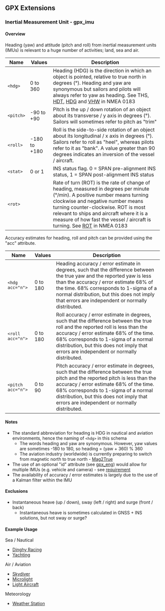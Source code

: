 ## GPX Extensions

### Inertial Measurement Unit  - gpx_imu

#### Overview

Heading (yaw) and attitude (pitch and roll) from inertial measurement units (IMUs) is relevant to a huge number of activities; land, sea and air.


| Name      | Values       | Description                                                  |
| --------- | ------------ | ------------------------------------------------------------ |
| `<hdg>`   | 0 to 360     | Heading (HDG) is the direction in which an object is pointed, relative to true north in degrees (°). Heading and yaw are synonymous but sailors and pilots will always refer to yaw as heading. See THS, [HDT](https://gpsd.gitlab.io/gpsd/NMEA.html#_hdt_heading_true), [HDG](https://gpsd.gitlab.io/gpsd/NMEA.html#_hdg_heading_deviation_variation) and [VHW](https://gpsd.gitlab.io/gpsd/NMEA.html#_vhw_water_speed_and_heading) in NMEA 0183 |
| `<pitch>` | -90 to +90   | Pitch is the up / down rotation of an object about its transverse / y axis in degrees (°).  Sailors will sometimes refer to pitch as "trim" |
| `<roll>`  | -180 to +180 | Roll is the side-to-side rotation of an object about its longitudinal / x axis in degrees (°). Sailors refer to roll as "heel", whereas pilots refer to it as "bank". A value greater than 90 degrees indicates an inversion of the vessel / aircraft. |
| `<stat>`  | 0 or 1       | INS status flag. 0 = SPAN pre-alignment INS status, 1 = SPAN post-alignment INS status |
| `<rot>`   |              | Rate of turn (ROT) is the rate of change of heading, measured in degrees per minute (°/min). A positive number means turning clockwise and negative number means turning counter-clockwise. ROT is most relevant to ships and aircraft where it is a measure of how fast the vessel / aircraft is turning. See [ROT](https://gpsd.gitlab.io/gpsd/NMEA.html#_rot_rate_of_turn) in NMEA 0183 |

Accuracy estimates for heading, roll and pitch can be provided using the "acc" attribute.

| Name              | Values   | Description                                                  |
| ----------------- | -------- | ------------------------------------------------------------ |
| `<hdg acc="n">`   | 0 to 180 | Heading accuracy / error estimate in degrees, such that the difference between the true yaw and the reported yaw is less than the accuracy / error estimate 68% of the time. 68% corresponds to 1-sigma of a normal distribution, but this does not imply that errors are independent or normally distributed. |
| `<roll acc="n">`  | 0 to 180 | Roll accuracy / error estimate in degrees, such that the difference between the true roll and the reported roll is less than the accuracy / error estimate 68% of the time. 68% corresponds to 1-sigma of a normal distribution, but this does not imply that errors are independent or normally distributed. |
| `<pitch acc="n">` | 0 to 90  | Pitch accuracy / error estimate in degrees, such that the difference between the true pitch and the reported pitch is less than the accuracy / error estimate 68% of the time. 68% corresponds to 1-sigma of a normal distribution, but this does not imply that errors are independent or normally distributed. |



#### Notes

- The standard abbreviation for heading is HDG in nautical and aviation environments, hence the naming of `<hdg>` in this schema
  - The words heading and yaw are synonymous. However, yaw values are sometimes -180 to 180, so heading = (yaw + 360) % 360
  - The aviation industry (worldwide) is currently preparing to switch from magnetic north to true north - [Mag2True](https://www.aerosociety.com/news/time-for-a-change-of-direction)
- The use of an optional "id" attribute (see [gpx_eng](../gpx_eng/README.md)) would allow for multiple IMUs (e.g. vehicle and camera) - see [requirement](https://groups.io/g/gpx/message/83)
- The availability of accuracy / error estimates is largely due to the use of a Kalman filter within the IMU



#### Exclusions

- Instantaneous heave (up / down), sway (left / right) and surge (front / back)
  - Instantaneous heave is sometimes calculated in GNSS + INS solutions, but not sway or surge?



#### Example Usage

Sea / Nautical

- [Dinghy Racing](../examples/sea/dinghy.md)
- [Yachting](../examples/sea/yacht.md)

Air / Aviation

- [Skydiver](../examples/air/skydiver.md)
- [Microlight](../examples/air/microlight.md)
- [Light Aircraft](../examples/air/aircraft.md) 

Meteorology

- [Weather Station](../examples/met/weather.md)

